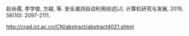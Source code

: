 赵尚儒, 李学俊, 方越, 等. 安全漏洞自动利用综述[J]. 计算机研究与发展, 2019, 56(10): 2097-2111.

http://crad.ict.ac.cn/CN/abstract/abstract4021.shtml
